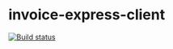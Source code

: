# invoice-express-client

[![Build status](https://ci.appveyor.com/api/projects/status/nxyu6ufnf6h73q3g?svg=true)](https://ci.appveyor.com/project/antunesl/invoicexpress-client)

